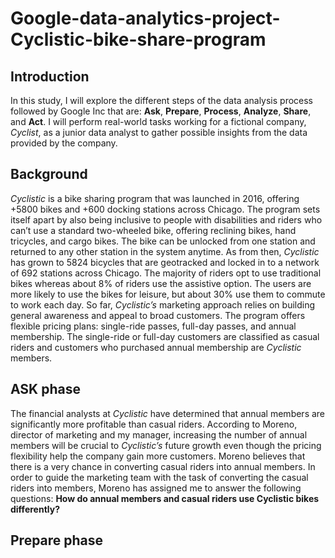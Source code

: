 # Google-data-analytics-project-Cyclistic-bike-share-program
## Introduction
In this study, I will explore the different steps of the data analysis process followed by Google Inc that are: **Ask**, **Prepare**, **Process**, **Analyze**, **Share**, and **Act**. I will perform real-world tasks working for a fictional company, *Cyclist*, as a junior data analyst to gather possible insights from the data provided by the company.

## Background
*Cyclistic* is a bike sharing program that was launched in 2016, offering +5800 bikes and +600 docking stations across Chicago. The program sets itself apart by also being inclusive to people with disabilities and riders who can’t use a standard two-wheeled bike, offering reclining bikes, hand tricycles, and cargo bikes. The bike can be unlocked from one station and returned to any other station in the system anytime.
As from then, *Cyclistic* has grown to 5824 bicycles that are geotracked and locked in to a network of 692 stations across Chicago. The majority of riders opt to use traditional bikes whereas about 8% of riders use the assistive option. The users are more likely to use the bikes for leisure, but about 30% use them to commute to work each day.
So far, *Cyclistic’s* marketing approach relies on building general awareness and appeal to broad customers. The program offers flexible pricing plans: single-ride passes, full-day passes, and annual membership. The single-ride or full-day customers are classified as casual riders and customers who purchased annual membership are *Cyclistic* members.

## ASK phase
The financial analysts at *Cyclistic* have determined that annual members are significantly more profitable than casual riders. According to Moreno, director of marketing and my manager, increasing the number of annual members will be crucial to *Cyclistic’s* future growth even though the pricing flexibility help the company gain more customers.  Moreno believes that there is a very chance in converting casual riders into annual members. In order to guide the marketing team with the task of converting the casual riders into members, Moreno has assigned me to answer the following questions: **How do annual members and casual riders use Cyclistic bikes differently?**

## Prepare phase




